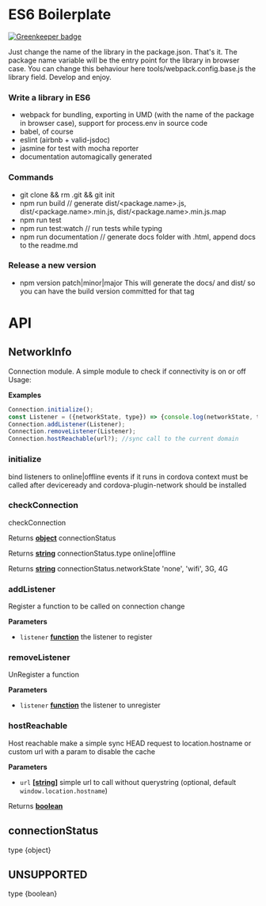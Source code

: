 # ES6 Boilerplate

[![Greenkeeper badge](https://badges.greenkeeper.io/D-Mobilelab/connection.svg)](https://greenkeeper.io/)

Just change the name of the library in the package.json. That's it. 
The package name variable will be the entry point for the library in browser case. 
You can change this behaviour here tools/webpack.config.base.js the library field.
Develop and enjoy.

### Write a library in ES6

-   webpack for bundling, exporting in UMD (with the name of the package in browser case), support for process.env in source code
-   babel, of course
-   eslint (airbnb + valid-jsdoc)
-   jasmine for test with mocha reporter
-   documentation automagically generated

### Commands

-   git clone <this repo> && rm .git && git init
-   npm run build // generate dist/&lt;package.name>.js, dist/&lt;package.name>.min.js, dist/&lt;package.name>.min.js.map 
-   npm run test
-   npm run test:watch    // run tests while typing
-   npm run documentation // generate docs folder with .html, append docs to the readme.md

### Release a new version

-   npm version patch|minor|major
    This will generate the docs/<version> and dist/<version>
    so you can have the build version committed for that tag

# API

## NetworkInfo

Connection module. A simple module to check if connectivity is on or off
Usage:

**Examples**

```javascript
Connection.initialize();
const Listener = ({networkState, type}) => {console.log(networkState, type); }
Connection.addListener(Listener);
Connection.removeListener(Listener); 
Connection.hostReachable(url?); //sync call to the current domain
```

### initialize

bind listeners to online|offline events
if it runs in cordova context must be called after deviceready
and cordova-plugin-network should be installed

### checkConnection

checkConnection

Returns **[object](https://developer.mozilla.org/en-US/docs/Web/JavaScript/Reference/Global_Objects/Object)** connectionStatus

Returns **[string](https://developer.mozilla.org/en-US/docs/Web/JavaScript/Reference/Global_Objects/String)** connectionStatus.type online|offline

Returns **[string](https://developer.mozilla.org/en-US/docs/Web/JavaScript/Reference/Global_Objects/String)** connectionStatus.networkState 'none', 'wifi', 3G, 4G

### addListener

Register a function to be called on connection change

**Parameters**

-   `listener` **[function](https://developer.mozilla.org/en-US/docs/Web/JavaScript/Reference/Statements/function)** the listener to register

### removeListener

UnRegister a function

**Parameters**

-   `listener` **[function](https://developer.mozilla.org/en-US/docs/Web/JavaScript/Reference/Statements/function)** the listener to unregister

### hostReachable

Host reachable make a simple sync HEAD request
to location.hostname or custom url
with a param to disable the cache

**Parameters**

-   `url` **\[[string](https://developer.mozilla.org/en-US/docs/Web/JavaScript/Reference/Global_Objects/String)]** simple url to call without querystring (optional, default `window.location.hostname`)

Returns **[boolean](https://developer.mozilla.org/en-US/docs/Web/JavaScript/Reference/Global_Objects/Boolean)** 

## connectionStatus

type {object}

## UNSUPPORTED

type {boolean}
